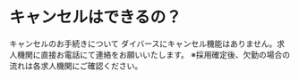 # キャンセルはできるの？

キャンセルのお手続きについて
ダイバースにキャンセル機能はありません。求人機関に直接お電話にて連絡をお願いいたします。
※採用確定後、欠勤の場合の流れは各求人機関にご確認ください。